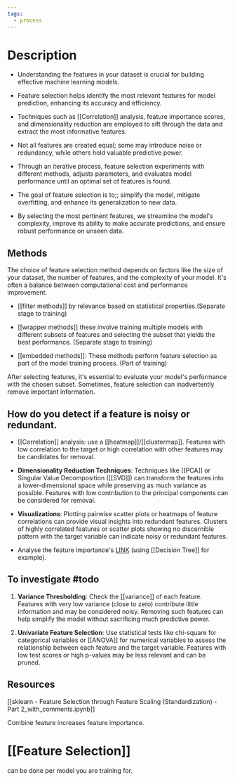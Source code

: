 ```yaml
---
tags:
  - process
---
```

# Description

- Understanding the features in your dataset is crucial for building effective machine learning models.
  
- Feature selection helps identify the most relevant features for model prediction, enhancing its accuracy and efficiency.
  
- Techniques such as [[Correlation]] analysis, feature importance scores, and dimensionality reduction are employed to sift through the data and extract the most informative features.
  
- Not all features are created equal; some may introduce noise or redundancy, while others hold valuable predictive power.
  
- Through an iterative process, feature selection experiments with different methods, adjusts parameters, and evaluates model performance until an optimal set of features is found.
  
- The goal of feature selection is to;; simplify the model, mitigate overfitting, and enhance its generalization to new data.
  
- By selecting the most pertinent features, we streamline the model's complexity, improve its ability to make accurate predictions, and ensure robust performance on unseen data.
## Methods

The choice of feature selection method depends on factors like the size of your dataset, the number of features, and the complexity of your model. It's often a balance between computational cost and performance improvement.

- [[filter methods]] by relevance based on statistical properties.(Separate stage to training)

- [[wrapper methods]] these involve training multiple models with different subsets of features and selecting the subset that yields the best performance. (Separate stage to training)

- [[embedded methods]]: These methods perform feature selection as part of the model training process. (Part of training)

After selecting features, it's essential to evaluate your model's performance with the chosen subset. Sometimes, feature selection can inadvertently remove important information.

## How do you detect if a feature is noisy or redundant.

- [[Correlation]] analysis: use a [[heatmap]]/[[clustermap]]. Features with low correlation to the target or high correlation with other features may be candidates for removal.
  
- **Dimensionality Reduction Techniques**: Techniques like [[PCA]] or Singular Value Decomposition ([[SVD]]) can transform the features into a lower-dimensional space while preserving as much variance as possible. Features with low contribution to the principal components can be considered for removal.
  
- **Visualizations**: Plotting pairwise scatter plots or heatmaps of feature correlations can provide visual insights into redundant features. Clusters of highly correlated features or scatter plots showing no discernible pattern with the target variable can indicate noisy or redundant features.
  
- Analyse the feature importance's [LINK](https://scikit-learn.org/stable/auto_examples/ensemble/plot_forest_importances.html) (using [[Decision Tree]] for example).

## To investigate #todo

1. **Variance Thresholding**: Check the [[variance]] of each feature. Features with very low variance (close to zero) contribute little information and may be considered noisy. Removing such features can help simplify the model without sacrificing much predictive power.
   
2. **Univariate Feature Selection**: Use statistical tests like chi-square for categorical variables or [[ANOVA]] for numerical variables to assess the relationship between each feature and the target variable. Features with low test scores or high p-values may be less relevant and can be pruned.

## Resources

[[sklearn - Feature Selection through Feature Scaling (Standardization) - Part 2_with_comments.ipynb]]


Combine feature increases feature importance.

# [[Feature Selection]]

can be done per model you are training for.